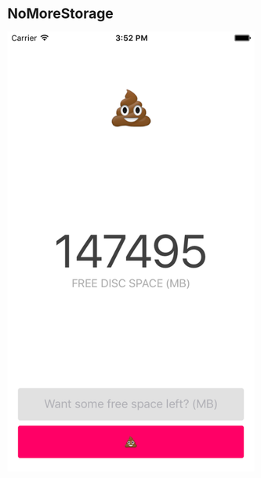 # NoMoreStorage

![alt tag](https://raw.githubusercontent.com/AppWerkstatt/NoMoreStorage/master/preview.png)
